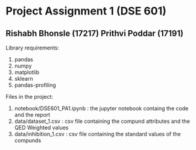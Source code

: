 # Project Assignment 1 (DSE 601)
## Rishabh Bhonsle (17217)   Prithvi Poddar (17191)

Library requirements:    
1. pandas   
2. numpy   
3. matplotlib   
4. sklearn   
5. pandas-profiling   
   
Files in the project:      
1. notebook/DSE601_PA1.ipynb : the jupyter notebook containg the code and the report   
2. data/dataset_1.csv : csv file containing the compund attributes and the QED Weighted values   
3. data/inhibition_1.csv : csv file containing the standard values of the compunds    
